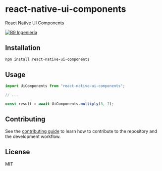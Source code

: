 # react-native-ui-components

React Native UI Components

[![B9 Ingeniería](https://circleci.com/gh/B9Ingenieria/react-native-ui-components.svg?style=svg)](https://app.circleci.com/pipelines/github/B9Ingenieria/react-native-ui-components)


## Installation

```sh
npm install react-native-ui-components
```

## Usage

```js
import UiComponents from "react-native-ui-components";

// ...

const result = await UiComponents.multiply(3, 7);
```

## Contributing

See the [contributing guide](CONTRIBUTING.md) to learn how to contribute to the repository and the development workflow.

## License

MIT
